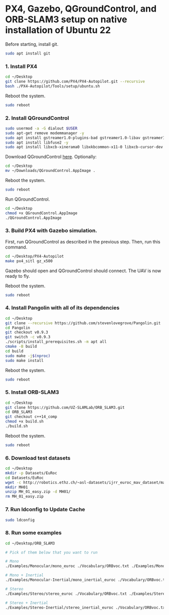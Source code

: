 # PX4, Gazebo, QGroundControl, and ORB-SLAM3 setup on native installation of Ubuntu 22

Before starting, install git.
```bash
sudo apt install git
```

### 1. Install PX4
```bash
cd ~/Desktop
git clone https://github.com/PX4/PX4-Autopilot.git --recursive
bash ./PX4-Autopilot/Tools/setup/ubuntu.sh
```
Reboot the system.
```bash
sudo reboot
```

### 2. Install QGroundControl
```bash
sudo usermod -a -G dialout $USER
sudo apt-get remove modemmanager -y
sudo apt install gstreamer1.0-plugins-bad gstreamer1.0-libav gstreamer1.0-gl -y
sudo apt install libfuse2 -y
sudo apt install libxcb-xinerama0 libxkbcommon-x11-0 libxcb-cursor-dev -y
```
Download QGroundControl [here](https://d176tv9ibo4jno.cloudfront.net/latest/QGroundControl.AppImage).
Optionally:
```bash
cd ~/Desktop
mv ~/Downloads/QGroundControl.AppImage .
```
Reboot the system.
```bash
sudo reboot
```
Run QGroundControl.
```bash
cd ~/Desktop
chmod +x QGroundControl.AppImage
./QGroundControl.AppImage
```

### 3. Build PX4 with Gazebo simulation.
First, run QGroundControl as described in the previous step.
Then, run this command.
```bash
cd ~/Desktop/PX4-Autopilot
make px4_sitl gz_x500
```
Gazebo should open and QGroundControl should connect. The UAV is now ready to fly.

Reboot the system.
```bash
sudo reboot
```

### 4. Install Pangolin with all of its dependencies
```bash
cd ~/Desktop
git clone --recursive https://github.com/stevenlovegrove/Pangolin.git
cd Pangolin
git checkout v0.9.3
git switch -c v0.9.3
./scripts/install_prerequisites.sh -m apt all
cmake -B build
cd build
sudo make -j$(nproc)
sudo make install
```

Reboot the system.
```bash
sudo reboot
```

### 5. Install ORB-SLAM3
```bash
cd ~/Desktop
git clone https://github.com/UZ-SLAMLab/ORB_SLAM3.git
cd ORB_SLAM3
git checkout c++14_comp
chmod +x build.sh
./build.sh
```

Reboot the system.
```bash
sudo reboot
```

### 6. Download test datasets
```bash
cd ~/Desktop
mkdir -p Datasets/EuRoc
cd Datasets/EuRoc
wget -c http://robotics.ethz.ch/~asl-datasets/ijrr_euroc_mav_dataset/machine_hall/MH_01_easy/MH_01_easy.zip
mkdir MH01
unzip MH_01_easy.zip -d MH01/
rm MH_01_easy.zip
```

### 7. Run ldconfig to Update Cache
```bash
sudo ldconfig
```

### 8. Run some examples
```bash
cd ~/Desktop/ORB_SLAM3

# Pick of them below that you want to run

# Mono
./Examples/Monocular/mono_euroc ./Vocabulary/ORBvoc.txt ./Examples/Monocular/EuRoC.yaml ~/Desktop/Datasets/EuRoc/MH01 ./Examples/Monocular/EuRoC_TimeStamps/MH01.txt dataset-MH01_mono

# Mono + Inertial
./Examples/Monocular-Inertial/mono_inertial_euroc ./Vocabulary/ORBvoc.txt ./Examples/Monocular-Inertial/EuRoC.yaml ~/Desktop/Datasets/EuRoc/MH01 ./Examples/Monocular-Inertial/EuRoC_TimeStamps/MH01.txt dataset-MH01_monoi

# Stereo
./Examples/Stereo/stereo_euroc ./Vocabulary/ORBvoc.txt ./Examples/Stereo/EuRoC.yaml ~/Desktop/Datasets/EuRoc/MH01 ./Examples/Stereo/EuRoC_TimeStamps/MH01.txt dataset-MH01_stereo

# Stereo + Inertial
./Examples/Stereo-Inertial/stereo_inertial_euroc ./Vocabulary/ORBvoc.txt ./Examples/Stereo-Inertial/EuRoC.yaml ~/Desktop/Datasets/EuRoc/MH01 ./Examples/Stereo-Inertial/EuRoC_TimeStamps/MH01.txt dataset-MH01_stereoi
```
